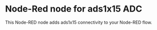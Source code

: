 # Node-Red node for ads1x15 ADC

This Node-RED node adds ads1x15 connectivity to your Node-RED flow.
